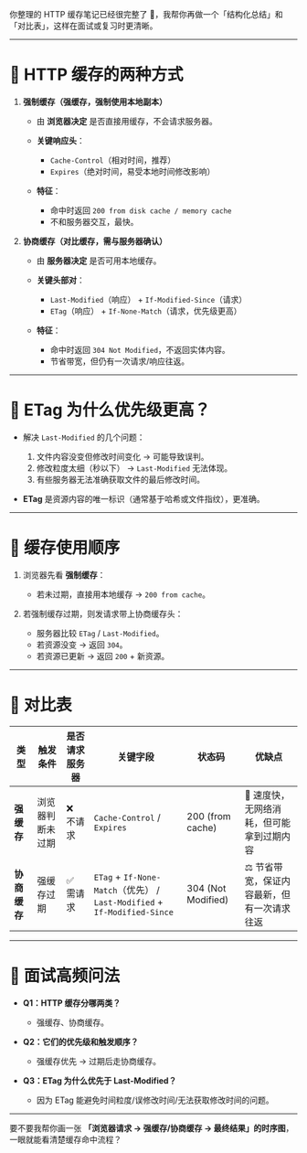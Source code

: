 你整理的 HTTP 缓存笔记已经很完整了 👏，我帮你再做一个「结构化总结」和「对比表」，这样在面试或复习时更清晰。

---

# 🔹 HTTP 缓存的两种方式

1. **强制缓存（强缓存，强制使用本地副本）**

   * 由 **浏览器决定** 是否直接用缓存，不会请求服务器。
   * **关键响应头**：

     * `Cache-Control`（相对时间，推荐）
     * `Expires`（绝对时间，易受本地时间修改影响）
   * **特征**：

     * 命中时返回 `200 from disk cache / memory cache`
     * 不和服务器交互，最快。

2. **协商缓存（对比缓存，需与服务器确认）**

   * 由 **服务器决定** 是否可用本地缓存。
   * **关键头部对**：

     * `Last-Modified`（响应） + `If-Modified-Since`（请求）
     * `ETag`（响应） + `If-None-Match`（请求，优先级更高）
   * **特征**：

     * 命中时返回 `304 Not Modified`，不返回实体内容。
     * 节省带宽，但仍有一次请求/响应往返。

---

# 🔹 ETag 为什么优先级更高？

* 解决 `Last-Modified` 的几个问题：

  1. 文件内容没变但修改时间变化 → 可能导致误判。
  2. 修改粒度太细（秒以下） → `Last-Modified` 无法体现。
  3. 有些服务器无法准确获取文件的最后修改时间。
* **ETag** 是资源内容的唯一标识（通常基于哈希或文件指纹），更准确。

---

# 🔹 缓存使用顺序

1. 浏览器先看 **强制缓存**：

   * 若未过期，直接用本地缓存 → `200 from cache`。
2. 若强制缓存过期，则发请求带上协商缓存头：

   * 服务器比较 `ETag` / `Last-Modified`。
   * 若资源没变 → 返回 `304`。
   * 若资源已更新 → 返回 `200` + 新资源。

---

# 🔹 对比表

| 类型       | 触发条件     | 是否请求服务器 | 关键字段                                                                 | 状态码                | 优缺点                     |
| -------- | -------- | ------- | -------------------------------------------------------------------- | ------------------ | ----------------------- |
| **强缓存**  | 浏览器判断未过期 | ❌ 不请求   | `Cache-Control` / `Expires`                                          | 200 (from cache)   | 🚀 速度快，无网络消耗，但可能拿到过期内容  |
| **协商缓存** | 强缓存过期    | ✅ 需请求   | `ETag` + `If-None-Match`（优先） / `Last-Modified` + `If-Modified-Since` | 304 (Not Modified) | ⚖️ 节省带宽，保证内容最新，但有一次请求往返 |

---

# 🔹 面试高频问法

* **Q1：HTTP 缓存分哪两类？**

  * 强缓存、协商缓存。
* **Q2：它们的优先级和触发顺序？**

  * 强缓存优先 → 过期后走协商缓存。
* **Q3：ETag 为什么优先于 Last-Modified？**

  * 因为 ETag 能避免时间粒度/误修改时间/无法获取修改时间的问题。

---

要不要我帮你画一张 **「浏览器请求 → 强缓存/协商缓存 → 最终结果」的时序图**，一眼就能看清楚缓存命中流程？
